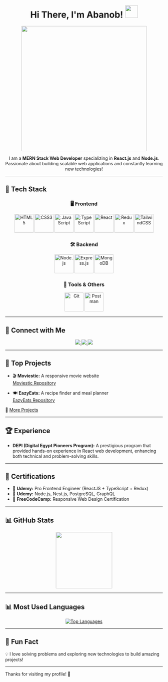 <h1 align="center">
  Hi There, I'm Abanob!  
  <img src="https://user-images.githubusercontent.com/18350557/176309783-0785949b-9127-417c-8b55-ab5a4333674e.gif" width="40px">
</h1>

<div align="center">

  <img src="https://media.giphy.com/media/ZVik7pBtu9dNS/giphy.gif" width="400px">

  I am a **MERN Stack Web Developer** specializing in **React.js** and **Node.js**. Passionate about building scalable web applications and constantly learning new technologies!
  
</div>

---

## 🚀 **Tech Stack**  

<div align="center">

### 🖥️ **Frontend**
<img src="https://cdn.jsdelivr.net/gh/devicons/devicon/icons/html5/html5-original.svg" height="60" alt="HTML5"/>
<img src="https://cdn.jsdelivr.net/gh/devicons/devicon/icons/css3/css3-original.svg" height="60" alt="CSS3"/>
<img src="https://cdn.jsdelivr.net/gh/devicons/devicon/icons/javascript/javascript-original.svg" height="60" alt="JavaScript"/>
<img src="https://cdn.jsdelivr.net/gh/devicons/devicon/icons/typescript/typescript-original.svg" height="60" alt="TypeScript"/>
<img src="https://cdn.jsdelivr.net/gh/devicons/devicon/icons/react/react-original.svg" height="60" alt="React"/>
<img src="https://cdn.jsdelivr.net/gh/devicons/devicon/icons/redux/redux-original.svg" height="60" alt="Redux"/>
<img src="https://www.vectorlogo.zone/logos/tailwindcss/tailwindcss-icon.svg" height="60" alt="TailwindCSS"/>

### 🛠️ **Backend**
<img src="https://cdn.jsdelivr.net/gh/devicons/devicon/icons/nodejs/nodejs-original.svg" height="60" alt="Node.js"/>
<img src="https://cdn.jsdelivr.net/gh/devicons/devicon/icons/express/express-original.svg" height="60" alt="Express.js"/>
<img src="https://cdn.jsdelivr.net/gh/devicons/devicon/icons/mongodb/mongodb-original.svg" height="60" alt="MongoDB"/>

### 🔧 **Tools & Others**
<img src="https://cdn.jsdelivr.net/gh/devicons/devicon/icons/git/git-original.svg" height="60" alt="Git"/>
<img src="https://www.vectorlogo.zone/logos/getpostman/getpostman-icon.svg" height="60" alt="Postman"/>

</div>

---

## 🔗 **Connect with Me**

<p align="center">
  <a href="https://www.linkedin.com/in/abanob-rafik-a16079269?utm_source=share&utm_campaign=share_via&utm_content=profile&utm_medium=android_app">
    <img src="https://img.shields.io/badge/LinkedIn-0077B5?style=for-the-badge&logo=linkedin&logoColor=white">
  </a>
  <a href="https://www.codewars.com/users/AbanobRafik">
    <img src="https://img.shields.io/badge/Codewars-B1361E?style=for-the-badge&logo=codewars&logoColor=white">
  </a>
  <a href="https://www.frontendmentor.io/profile/AbanobRafik">
    <img src="https://img.shields.io/badge/Frontend%20Mentor-3F54A3?style=for-the-badge&logo=frontendmentor&logoColor=white">
  </a>
</p>

---

## 🚀 **Top Projects**

- 🎬 **Moviestic:** A responsive movie website  
  [Moviestic Repository](https://github.com/AbanobRafik/Moviestic)

- 🍽 **EazyEats:** A recipe finder and meal planner  
  [EazyEats Repository](https://github.com/AbanobRafik/EAZYEATS)

🔗 [More Projects](https://github.com/AbanobRafik)  

---

## 🏆 **Experience**

- **DEPI (Digital Egypt Pioneers Program):** A prestigious program that provided hands-on experience in React web development, enhancing both technical and problem-solving skills.

---

## 📜 **Certifications**

- 🏅 **Udemy:** Pro Frontend Engineer (ReactJS + TypeScript + Redux)  
- 🏅 **Udemy:** Node.js, Nest.js, PostgreSQL, GraphQL  
- 🏅 **FreeCodeCamp:** Responsive Web Design Certification  

---

## 📊 **GitHub Stats**

<div align="center">
  <img src="https://github-readme-stats.vercel.app/api?username=AbanobRafik&show_icons=true&theme=tokyonight" height="180">
</div>

---

## 📊 **Most Used Languages**  

<div align="center">
  <a href="https://github.com/AbanobRafik">
    <img src="https://github-readme-stats.vercel.app/api/top-langs/?username=AbanobRafik&langs_count=10&title_color=0891b2&text_color=ffffff&icon_color=0891b2&bg_color=1c1917&hide_border=true&locale=en&custom_title=Top%20Languages" alt="Top Languages" />
  </a>
</div>

---

## 🎉 **Fun Fact**
💡 I love solving problems and exploring new technologies to build amazing projects!

---

Thanks for visiting my profile! 🚀